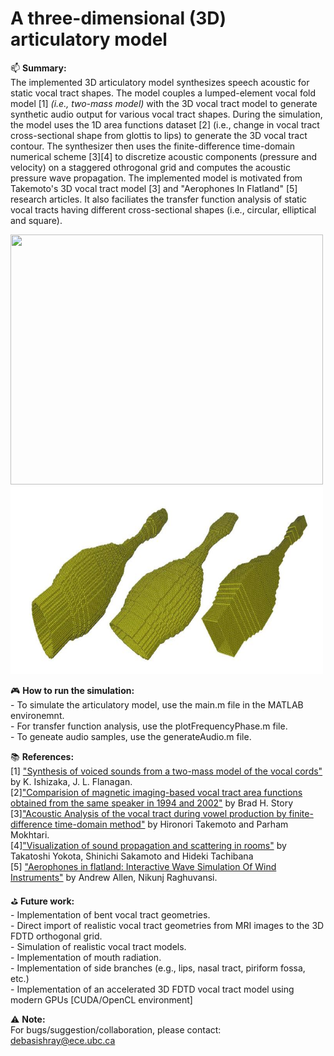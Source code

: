 # A three-dimensional (3D) articulatory model
:mailbox: <b>Summary: </b>
<br>The implemented 3D articulatory model synthesizes speech acoustic for static vocal tract shapes. The model couples a lumped-element vocal fold model [1] *(i.e., two-mass model)* with the 3D vocal tract model to generate synthetic audio output for various vocal tract shapes. During the simulation, the model uses the 1D area functions dataset [2] (i.e., change in vocal tract cross-sectional shape from glottis to lips) to generate the 3D vocal tract contour. The synthesizer then uses the finite-difference time-domain numerical scheme [3][4] to discretize acoustic components (pressure and velocity) on a staggered othrogonal grid and computes the acoustic pressure wave propagation. The implemented model is motivated from Takemoto's 3D vocal tract model [3] and "Aerophones In Flatland" [5] research articles. It also faciliates the transfer function analysis of static vocal tracts having different cross-sectional shapes (i.e., circular, elliptical and square).

<img src="img/rotating_tract.gif" width="500" height="400">
<img src="img/3d_geometries.JPG" width="500" height="300">

:video_game: <b>How to run the simulation:</b>
<br> - To simulate the articulatory model, use the main.m file in the MATLAB environemnt.
<br> - For transfer function analysis, use the plotFrequencyPhase.m file.
<br> - To geneate audio samples, use the generateAudio.m file.

:books: <b>References:</b>
<br>[1] <a href ="https://ieeexplore.ieee.org/document/6772490">"Synthesis of voiced sounds from a two-mass model of the vocal cords"</a>  by K. Ishizaka, J. L. Flanagan.
<br>[2]<a href="https://asa.scitation.org/doi/10.1121/1.2805683">"Comparision of magnetic imaging-based vocal tract area functions obtained from the same speaker in 1994 and 2002"</a> by Brad H. Story
<br>[3]<a href="https://asa.scitation.org/doi/full/10.1121/1.3502470">"Acoustic Analysis of the vocal tract during vowel production by finite-difference time-domain method"</a> by Hironori Takemoto and Parham Mokhtari.
<br>[4]<a href = "https://www.jstage.jst.go.jp/article/ast/23/1/23_1_40/_article/-char/ja/">"Visualization of sound propagation and scattering in rooms"</a> by Takatoshi Yokota, Shinichi Sakamoto and Hideki Tachibana
<br>[5] <a href ="https://dl.acm.org/citation.cfm?id=2767001">"Aerophones in flatland: Interactive Wave Simulation Of Wind Instruments"</a>  by Andrew Allen, Nikunj Raghuvansi.

:golf: <b>Future work: </b>
<br> - Implementation of bent vocal tract geometries.
<br> - Direct import of realistic vocal tract geometries from MRI images to the 3D FDTD orthogonal grid.
<br> - Simulation of realistic vocal tract models.
<br> - Implementation of mouth radiation.
<br> - Implementation of side branches (e.g., lips, nasal tract, piriform fossa, etc.)
<br> - Implementation of an accelerated 3D FDTD vocal tract model using modern GPUs [CUDA/OpenCL environment]

:warning: <b>Note:</b>
<br> For bugs/suggestion/collaboration, please contact: debasishray@ece.ubc.ca
